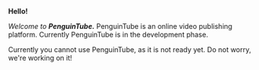 **Hello!**

_Welcome to **PenguinTube.**_ PenguinTube is an online video publishing platform. Currently PenguinTube is in the development phase. 

Currently you cannot use PenguinTube, as it is not ready yet. Do not worry, we're working on it!
